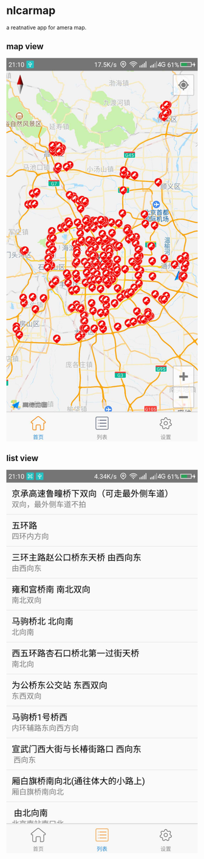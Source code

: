 # nlcarmap
a reatnative app for amera map.

## map view
![地图模式](/images/mapview.jpeg)

## list view
![列表模式](/images/listview.jpeg)